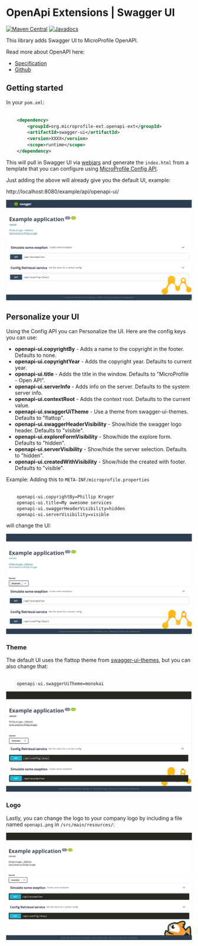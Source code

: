 # OpenApi Extensions | Swagger UI

[![Maven Central](https://maven-badges.herokuapp.com/maven-central/org.microprofile-ext.openapi-ext/swagger-ui/badge.svg)](https://maven-badges.herokuapp.com/maven-central/org.microprofile-ext.openapi-ext/swagger-ui)
[![Javadocs](https://www.javadoc.io/badge/org.microprofile-ext.openapi-ext/swagger-ui.svg)](https://www.javadoc.io/doc/org.microprofile-ext.openapi-ext/swagger-ui)

This library adds Swagger UI to MicroProfile OpenAPI.

Read more about OpenAPI here: 

* [Specification](http://download.eclipse.org/microprofile/microprofile-open-api-1.0/microprofile-openapi-spec.html)
* [Github](https://github.com/eclipse/microprofile-open-api)

## Getting started

In your ```pom.xml```:

```xml

    <dependency>
        <groupId>org.microprofile-ext.openapi-ext</groupId>
        <artifactId>swagger-ui</artifactId>
        <version>XXXX</version>
        <scope>runtime</scope>
    </dependency>

```

This will pull in Swagger UI via [webjars](http://webjars.org/) and generate the ```index.html``` from a template that you can configure using [MicroProfile Config API](https://github.com/eclipse/microprofile-config).

Just adding the above will already give you the default UI, example:

http://localhost:8080/example/api/openapi-ui/

![swagger-ui](vanilla.png)

## Personalize your UI

Using the Config API you can Personalize the UI. Here are the config keys you can use:

* **openapi-ui.copyrightBy** - Adds a name to the copyright in the footer. Defaults to none.
* **openapi-ui.copyrightYear** - Adds the copyright year. Defaults to current year.
* **openapi-ui.title** - Adds the title in the window. Defaults to "MicroProfile - Open API".
* **openapi-ui.serverInfo** - Adds info on the server. Defaults to the system server info.
* **openapi-ui.contextRoot** - Adds the context root. Defaults to the current value.
* **openapi-ui.swaggerUiTheme** - Use a theme from swagger-ui-themes. Defaults to "flattop".
* **openapi-ui.swaggerHeaderVisibility** - Show/hide the swagger logo header. Defaults to "visible".
* **openapi-ui.exploreFormVisibility** - Show/hide the explore form. Defaults to "hidden".
* **openapi-ui.serverVisibility** - Show/hide the server selection. Defaults to "hidden".
* **openapi-ui.createdWithVisibility** - Show/hide the created with footer. Defaults to "visible".

Example: Adding this to ```META-INF/microprofile.properties```

```

    openapi-ui.copyrightBy=Phillip Kruger
    openapi-ui.title=My awesome services
    openapi-ui.swaggerHeaderVisibility=hidden
    openapi-ui.serverVisibility=visible
```

will change the UI:

![swagger-ui](configured1.png)

### Theme

The default UI uses the flattop theme from [swagger-ui-themes](http://meostrander.com/swagger-ui-themes/), but you can also change that:

```

    openapi-ui.swaggerUiTheme=monokai
```

![swagger-ui](configured2.png)

### Logo

Lastly, you can change the logo to your company logo by including a file named ```openapi.png``` in ```/src/main/resources/```:

![swagger-ui](configured3.png)